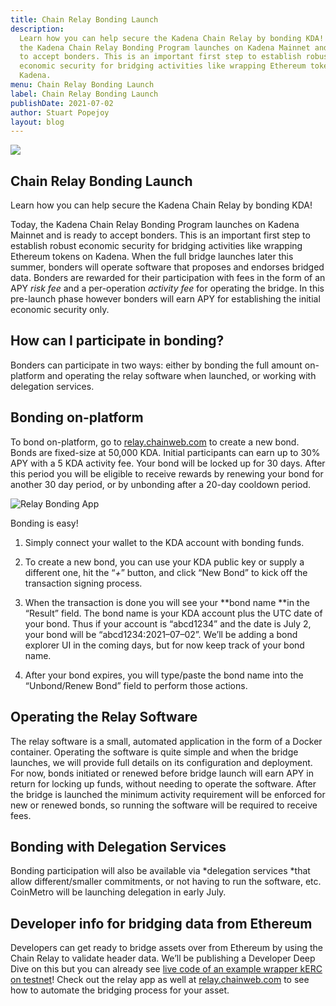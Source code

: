 ```yaml
---
title: Chain Relay Bonding Launch
description:
  Learn how you can help secure the Kadena Chain Relay by bonding KDA! Today,
  the Kadena Chain Relay Bonding Program launches on Kadena Mainnet and is ready
  to accept bonders. This is an important first step to establish robust
  economic security for bridging activities like wrapping Ethereum tokens on
  Kadena.
menu: Chain Relay Bonding Launch
label: Chain Relay Bonding Launch
publishDate: 2021-07-02
author: Stuart Popejoy
layout: blog
---
```


![](/assets/blog/1_-YDXCeAfa2h-FyBY4xzE3A.webp)

## Chain Relay Bonding Launch

Learn how you can help secure the Kadena Chain Relay by bonding KDA!

Today, the Kadena Chain Relay Bonding Program launches on Kadena Mainnet and is
ready to accept bonders. This is an important first step to establish robust
economic security for bridging activities like wrapping Ethereum tokens on
Kadena. When the full bridge launches later this summer, bonders will operate
software that proposes and endorses bridged data. Bonders are rewarded for their
participation with fees in the form of an APY _risk fee_ and a per-operation
_activity fee_ for operating the bridge. In this pre-launch phase however
bonders will earn APY for establishing the initial economic security only.

## How can I participate in bonding?

Bonders can participate in two ways: either by bonding the full amount
on-platform and operating the relay software when launched, or working with
delegation services.

## Bonding on-platform

To bond on-platform, go to [relay.chainweb.com](https://relay.chainweb.com) to
create a new bond. Bonds are fixed-size at 50,000 KDA. Initial participants can
earn up to 30% APY with a 5 KDA activity fee. Your bond will be locked up for 30
days. After this period you will be eligible to receive rewards by renewing your
bond for another 30 day period, or by unbonding after a 20-day cooldown period.

![Relay Bonding App](/assets/blog/1_ncSdqxO7x4kwmXGG3ob9tg.webp)

Bonding is easy!

1.  Simply connect your wallet to the KDA account with bonding funds.

2.  To create a new bond, you can use your KDA public key or supply a different
    one, hit the “_+_” button, and click “New Bond” to kick off the transaction
    signing process.

3.  When the transaction is done you will see your **bond name **in the “Result”
    field. The bond name is your KDA account plus the UTC date of your bond.
    Thus if your account is “abcd1234” and the date is July 2, your bond will be
    “abcd1234:2021–07–02”. We’ll be adding a bond explorer UI in the coming
    days, but for now keep track of your bond name.

4.  After your bond expires, you will type/paste the bond name into the
    “Unbond/Renew Bond” field to perform those actions.

## Operating the Relay Software

The relay software is a small, automated application in the form of a Docker
container. Operating the software is quite simple and when the bridge launches,
we will provide full details on its configuration and deployment. For now, bonds
initiated or renewed before bridge launch will earn APY in return for locking up
funds, without needing to operate the software. After the bridge is launched the
minimum activity requirement will be enforced for new or renewed bonds, so
running the software will be required to receive fees.

## Bonding with Delegation Services

Bonding participation will also be available via *delegation services *that
allow different/smaller commitments, or not having to run the software, etc.
CoinMetro will be launching delegation in early July.

## Developer info for bridging data from Ethereum

Developers can get ready to bridge assets over from Ethereum by using the Chain
Relay to validate header data. We’ll be publishing a Developer Deep Dive on this
but you can already see
[live code of an example wrapper kERC on testnet](https://balance.chainweb.com/modules.html?server=api.testnet.chainweb.com&module=free.kERC&chain=0)!
Check out the relay app as well at
[relay.chainweb.com](https://relay.chainweb.com) to see how to automate the
bridging process for your asset.
